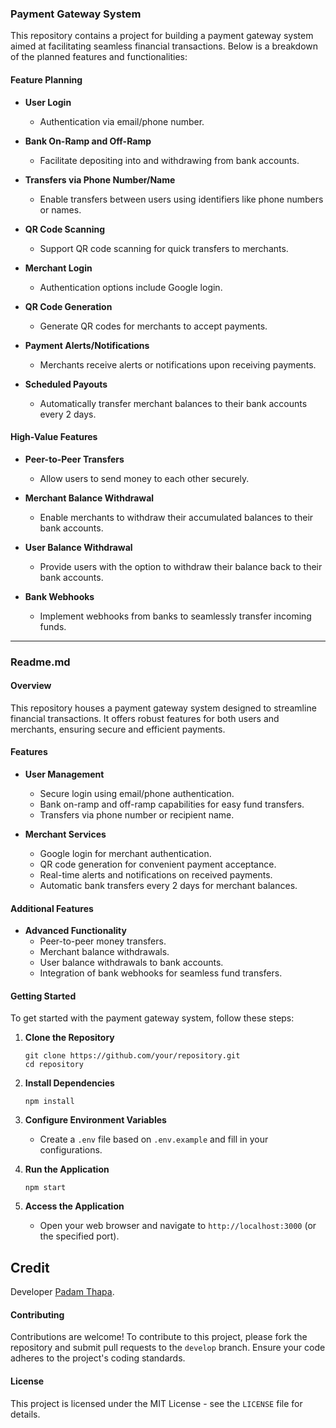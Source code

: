 ### Payment Gateway System

This repository contains a project for building a payment gateway system aimed at facilitating seamless financial transactions. Below is a breakdown of the planned features and functionalities:

#### Feature Planning

- **User Login**
  - Authentication via email/phone number.

- **Bank On-Ramp and Off-Ramp**
  - Facilitate depositing into and withdrawing from bank accounts.

- **Transfers via Phone Number/Name**
  - Enable transfers between users using identifiers like phone numbers or names.

- **QR Code Scanning**
  - Support QR code scanning for quick transfers to merchants.

- **Merchant Login**
  - Authentication options include Google login.

- **QR Code Generation**
  - Generate QR codes for merchants to accept payments.

- **Payment Alerts/Notifications**
  - Merchants receive alerts or notifications upon receiving payments.

- **Scheduled Payouts**
  - Automatically transfer merchant balances to their bank accounts every 2 days.

#### High-Value Features

- **Peer-to-Peer Transfers**
  - Allow users to send money to each other securely.

- **Merchant Balance Withdrawal**
  - Enable merchants to withdraw their accumulated balances to their bank accounts.

- **User Balance Withdrawal**
  - Provide users with the option to withdraw their balance back to their bank accounts.

- **Bank Webhooks**
  - Implement webhooks from banks to seamlessly transfer incoming funds.

---

### Readme.md

#### Overview

This repository houses a payment gateway system designed to streamline financial transactions. It offers robust features for both users and merchants, ensuring secure and efficient payments.

#### Features

- **User Management**
  - Secure login using email/phone authentication.
  - Bank on-ramp and off-ramp capabilities for easy fund transfers.
  - Transfers via phone number or recipient name.

- **Merchant Services**
  - Google login for merchant authentication.
  - QR code generation for convenient payment acceptance.
  - Real-time alerts and notifications on received payments.
  - Automatic bank transfers every 2 days for merchant balances.

#### Additional Features

- **Advanced Functionality**
  - Peer-to-peer money transfers.
  - Merchant balance withdrawals.
  - User balance withdrawals to bank accounts.
  - Integration of bank webhooks for seamless fund transfers.

#### Getting Started

To get started with the payment gateway system, follow these steps:

1. **Clone the Repository**
   ```
   git clone https://github.com/your/repository.git
   cd repository
   ```

2. **Install Dependencies**
   ```
   npm install
   ```

3. **Configure Environment Variables**
   - Create a `.env` file based on `.env.example` and fill in your configurations.

4. **Run the Application**
   ```
   npm start
   ```

5. **Access the Application**
   - Open your web browser and navigate to `http://localhost:3000` (or the specified port).



## Credit

Developer [Padam Thapa](https://padamthapa.com.np/).



#### Contributing

Contributions are welcome! To contribute to this project, please fork the repository and submit pull requests to the `develop` branch. Ensure your code adheres to the project's coding standards.

#### License

This project is licensed under the MIT License - see the `LICENSE` file for details.

